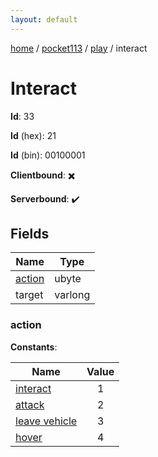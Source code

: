 ```yaml
---
layout: default
---
```


[home](/)  /  [pocket113](/protocol/pocket113)  /  [play](/protocol/pocket113/play)  /  interact

# Interact

**Id**: 33

**Id** (hex): 21

**Id** (bin): 00100001

**Clientbound**: ✖️

**Serverbound**: ✔️

## Fields

Name | Type
---|---
[action](#action) | ubyte
target | varlong

### action

**Constants**:

Name | Value
---|:---:
[interact](action_interact) | 1
[attack](action_attack) | 2
[leave vehicle](action_leave-vehicle) | 3
[hover](action_hover) | 4
